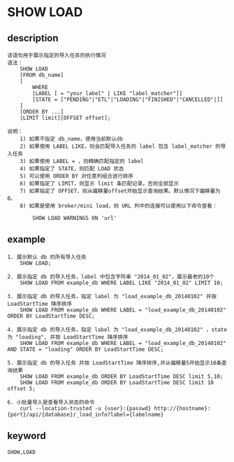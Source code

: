 # SHOW LOAD
## description
    该语句用于展示指定的导入任务的执行情况
    语法：
        SHOW LOAD
        [FROM db_name]
        [
            WHERE 
            [LABEL [ = "your_label" | LIKE "label_matcher"]]
            [STATE = ["PENDING"|"ETL"|"LOADING"|"FINISHED"|"CANCELLED"|]]
        ]
        [ORDER BY ...]
        [LIMIT limit][OFFSET offset];
        
    说明：
        1) 如果不指定 db_name，使用当前默认db
        2) 如果使用 LABEL LIKE，则会匹配导入任务的 label 包含 label_matcher 的导入任务
        3) 如果使用 LABEL = ，则精确匹配指定的 label
        4) 如果指定了 STATE，则匹配 LOAD 状态
        5) 可以使用 ORDER BY 对任意列组合进行排序
        6) 如果指定了 LIMIT，则显示 limit 条匹配记录。否则全部显示
        7) 如果指定了 OFFSET，则从偏移量offset开始显示查询结果。默认情况下偏移量为0。
        8) 如果是使用 broker/mini load，则 URL 列中的连接可以使用以下命令查看：

            SHOW LOAD WARNINGS ON 'url'

## example
    1. 展示默认 db 的所有导入任务
        SHOW LOAD;
    
    2. 展示指定 db 的导入任务，label 中包含字符串 "2014_01_02"，展示最老的10个
        SHOW LOAD FROM example_db WHERE LABEL LIKE "2014_01_02" LIMIT 10;
        
    3. 展示指定 db 的导入任务，指定 label 为 "load_example_db_20140102" 并按 LoadStartTime 降序排序
        SHOW LOAD FROM example_db WHERE LABEL = "load_example_db_20140102" ORDER BY LoadStartTime DESC;
        
    4. 展示指定 db 的导入任务，指定 label 为 "load_example_db_20140102" ，state 为 "loading", 并按 LoadStartTime 降序排序
        SHOW LOAD FROM example_db WHERE LABEL = "load_example_db_20140102" AND STATE = "loading" ORDER BY LoadStartTime DESC;
        
    5. 展示指定 db 的导入任务 并按 LoadStartTime 降序排序,并从偏移量5开始显示10条查询结果
        SHOW LOAD FROM example_db ORDER BY LoadStartTime DESC limit 5,10;
        SHOW LOAD FROM example_db ORDER BY LoadStartTime DESC limit 10 offset 5;

    6. 小批量导入是查看导入状态的命令
        curl --location-trusted -u {user}:{passwd} http://{hostname}:{port}/api/{database}/_load_info?label={labelname}
        
## keyword
    SHOW,LOAD

